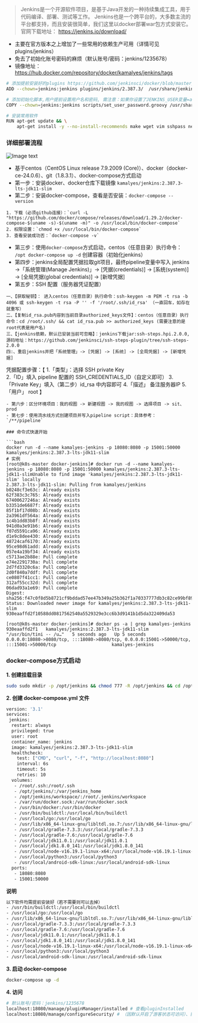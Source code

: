 > Jenkins是一个开源软件项目，是基于Java开发的一种持续集成工具，用于代码编译、部署、测试等工作。 Jenkins也是一个跨平台的，大多数主流的平台都支持，而且安装很简单，我们这里以docker部署war包方式安装它。
> 官网下载地址： https://jenkins.io/download/

- 主要在官方版本之上增加了一些常用的依赖生产可用（详情可见plugins/jenkins）
- 免去了初始化账号密码的麻烦（默认账号/密码：jenkins/1235678）
- 镜像地址：https://hub.docker.com/repository/docker/kamalyes/jenkins/tags

```bash
# 添加提前安装好的plugins https://github.com/jenkinsci/docker/blob/master/README.md
ADD --chown=jenkins:jenkins plugins/jenkins/2.387.3/  /usr/share/jenkins/ref/plugins/

# 添加初始化脚本,用户提前设置用户名和密码, 需注意：如果你设置了JENKINS_USER变量=admin时会自动修改密码为admin
COPY --chown=jenkins:jenkins scripts/set_user_password.groovy /usr/share/jenkins/ref/init.groovy.d/set_user_password.groovy

# 安装常用软件
RUN apt-get update && \
    apt-get install -y --no-install-recommends make wget vim sshpass net-tools ansible inetutils-ping telnet git openssh-server openssh-client
```
### 详细部署流程
![Image text](https://devin-huang.github.io/img/pubilc/github/docker-jenkins-steps.png)

- 基于centos（CentOS Linux release 7.9.2009 (Core)）、docker（docker-ce-24.0.6）、git（1.8.3.1）、docker-compose方式启动
- 第一步：安装docker、docker仓库下载镜像 `kamalyes/jenkins:2.387.3-lts-jdk11-slim`
- 第二步：安装docker-compose，查看是否安装：`docker-compose --version`
```
1. 下载（必须github连接）：`curl -L "https://github.com/docker/compose/releases/download/1.29.2/docker-compose-$(uname -s)-$(uname -m)" -o /usr/local/bin/docker-compose`
2. 权限设置：`chmod +x /usr/local/bin/docker-compose`
3. 查看安装成功否：`docker-compose -v`
```
- 第三步：使用`docker-compose`方式启动，centos（任意目录）执行命令： `/opt docker-compose up -d` 创建容器（初始化jenkins）
- 第四步：jenkins全局配置凭据拉取git项目，最终pipeline变量中写入 jenkins ->「系统管理(Manage Jenkins)」-> [凭据(credentials)] -> [系统(system)] -> [全局凭据(global credentials)] -> [新增凭据]
- 第五步：SSH 配置（服务器凭证配置）
```
一、【获取秘钥】： 进入centos（任意目录）执行命令：ssh-keygen -m PEM -t rsa -b 4096 或 ssh-keygen -t rsa -P '' -f '/root/.ssh/id_rsa' （一直回车，如存在就重写）
二、【复制id_rsa.pub内容到当前目录authorized_keys文件】：centos（任意目录）执行命令：cd /root/.ssh/ && cat id_rsa.pub >> authorized_keys (需要注意的是root代表是用户名)
三、【jenkins依赖，默认已安装当前可忽略】：jenkins下载jar:ssh-steps.hpi.2.0.0, 源码地址：https://github.com/jenkinsci/ssh-steps-plugin/tree/ssh-steps-2.0.0
四:、重启jenkins并把「系统管理」-> [凭据] -> [系统] -> [全局凭据] -> [新增凭据]
```
凭据配置步骤：【 
	1.「类型」：选择 SSH private Key  
	2.「ID」填入 pipeline 配置的 SSH_CREDENTIALS_ID（自定义即可）
	3.「Private Key」填入（第二步）id_rsa 中内容即可
	4.「描述」 备注服务器IP 
	5.「用户」 root 
】
```
- 第六步：区分环境项目：我的视图 -> 新建视图 -> 我的视图 -> 选择项目 -> sit、prod
- 第七步：使用流水线方式创建项目并写入pipeline script：具体参考： `/**/pipeline`

### 命令式快速开始

```bash
docker run -d --name kamalyes-jenkins -p 18080:8080 -p 15001:50000 kamalyes/jenkins:2.387.3-lts-jdk11-slim
# 实例
[root@k8s-master docker-jenkins]# docker run -d --name kamalyes-jenkins -p 18080:8080 -p 15001:50000 kamalyes/jenkins:2.387.3-lts-jdk11-slimUnable to find image 'kamalyes/jenkins:2.387.3-lts-jdk11-slim' locally
2.387.3-lts-jdk11-slim: Pulling from kamalyes/jenkins
b0248cf3e63c: Already exists 
62f383c3c765: Already exists 
67400627246a: Already exists 
b3351de6687f: Already exists 
85f1bf17d08b: Already exists 
2a3961df564a: Already exists 
1c4b1dd83b8f: Already exists 
941d0a3e91b6: Already exists 
f07d5591ca96: Already exists 
d1e9c8dee430: Already exists 
48724caf6170: Already exists 
95ce98d61add: Already exists 
057e4a19bf34: Already exists 
c5713ae2b88e: Pull complete 
e74e2291730a: Pull complete 
2d7fd3320c6a: Pull complete 
2d0f840a7ddf: Pull complete 
ce0807f41cc1: Pull complete 
312af55cc32d: Pull complete 
06dad93a1e69: Pull complete 
Digest: sha256:f47c0f8d5b8721cf9bddad57ee47b349a25b362f1a70337777db3c82ce99bf89
Status: Downloaded newer image for kamalyes/jenkins:2.387.3-lts-jdk11-slim
930eaaffd2f10588dd0817562540a5529329e3cc6b3d9141b1d5da322409da53

[root@k8s-master docker-jenkins]# docker ps -a | grep kamalyes-jenkins
930eaaffd2f1   kamalyes/jenkins:2.387.3-lts-jdk11-slim    "/usr/bin/tini -- /u…"   5 seconds ago   Up 5 seconds          0.0.0.0:18080->8080/tcp, :::18080->8080/tcp, 0.0.0.0:15001->50000/tcp, :::15001->50000/tcp                     kamalyes-jenkins
```

### docker-compose方式启动

**1. 创建挂载目录**

```bash
sudo sudo mkdir -p /opt/jenkins && chmod 777 -R /opt/jenkins && cd /opt/jenkins # 目录设置为 777 权限，避免权限问题
```
**2. 创建 docker-compose.yml 文件**
```bash
version: '3.1'
services:
 jenkins:
  restart: always
  privileged: true
  user: root
  container_name: jenkins
  image: kamalyes/jenkins:2.387.3-lts-jdk11-slim
  healthcheck:
    test: ["CMD", "curl", "-f", "http://localhost:8080"]
    interval: 6s
    timeout: 5s
    retries: 10
  volumes:
   - /root/.ssh:/root/.ssh
   - /opt/jenkins/:/var/jenkins_home
   - /opt/jenkins/workspace/:/root/.jenkins/workspace
   - /var/run/docker.sock:/var/run/docker.sock
   - /usr/bin/docker:/usr/bin/docker
   - /usr/bin/buildctl:/usr/local/bin/buildctl
   - /usr/local/go:/usr/local/go
   - /usr/lib/x86_64-linux-gnu/libltdl.so.7:/usr/lib/x86_64-linux-gnu/libltdl.so.7
   - /usr/local/gradle-7.3.3:/usr/local/gradle-7.3.3
   - /usr/local/gradle-7.6:/usr/local/gradle-7.6
   - /usr/local/jdk11.0.1:/usr/local/jdk11.0.1
   - /usr/local/jdk1.8.0_141:/usr/local/jdk1.8.0_141
   - /usr/local/node-v16.19.1-linux-x64:/usr/local/node-v16.19.1-linux-x64
   - /usr/local/python3:/usr/local/python3
   - /usr/local/android-sdk-linux:/usr/local/android-sdk-linux
  ports:
   - 18080:8080
   - 15001:50000
```

**说明**

```bash
以下软件均需提前安装好（若不需要则可以去掉）
- /usr/bin/buildctl:/usr/local/bin/buildctl
- /usr/local/go:/usr/local/go
- /usr/lib/x86_64-linux-gnu/libltdl.so.7:/usr/lib/x86_64-linux-gnu/libltdl.so.7
- /usr/local/gradle-7.3.3:/usr/local/gradle-7.3.3
- /usr/local/gradle-7.6:/usr/local/gradle-7.6
- /usr/local/jdk11.0.1:/usr/local/jdk11.0.1
- /usr/local/jdk1.8.0_141:/usr/local/jdk1.8.0_141
- /usr/local/node-v16.19.1-linux-x64:/usr/local/node-v16.19.1-linux-x64
- /usr/local/python3:/usr/local/python3
- /usr/local/android-sdk-linux:/usr/local/android-sdk-linux
```

**3. 启动 docker-compose**
```bash
docker-compose up -d
```

**4. 访问**
```bash
# 默认账号/密码：jenkins/1235678
localhost:18080/manage/pluginManager/installed # 查看pluginInstalled
localhost:18080/manage/configureSecurity/ # （因默认开启了游客状态可访问）、需登录下（/login?from=%2F）重新设置安全组
```
